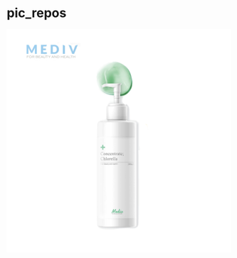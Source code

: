 # pic_repos
![](https://github.com/gitwriterlhq/pic_repos/blob/master/images/%E6%9C%AA%E6%A0%87%E9%A2%98-4.jpg)
